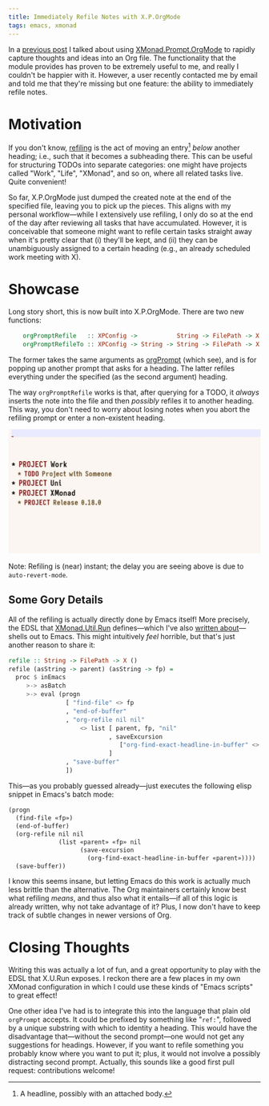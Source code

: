 ```yaml
---
title: Immediately Refile Notes with X.P.OrgMode
tags: emacs, xmonad
---
```


In a [previous post][orgmode-post] I talked about using
[XMonad.Prompt.OrgMode] to rapidly capture thoughts and ideas into an
Org file.  The functionality that the module provides has proven to be
extremely useful to me, and really I couldn't be happier with
it. However, a user recently contacted me by email and told me that
they're missing but one feature: the ability to immediately refile
notes.

[XMonad.Prompt.OrgMode]: https://xmonad.github.io/xmonad-docs/xmonad-contrib/XMonad-Prompt-OrgMode.html
[orgmode-post]: /posts/orgmode-prompt/2022-08-27-xmonad-and-org-mode.html

<!--more-->

# Motivation

If you don't know, [refiling] is the act of moving an entry[^1] *below*
another heading; i.e., such that it becomes a subheading there.  This
can be useful for structuring TODOs into separate categories: one might
have projects called "Work", "Life", "XMonad", and so on, where all
related tasks live.  Quite convenient!

So far, X.P.OrgMode just dumped the created note at the end of the
specified file, leaving you to pick up the pieces.  This aligns with my
personal workflow—while I extensively use refiling, I only do so at the
end of the day after reviewing all tasks that have accumulated.
However, it is conceivable that someone might want to refile certain
tasks straight away when it's pretty clear that (i) they'll be kept, and
(ii) they can be unambiguously assigned to a certain heading (e.g., an
already scheduled work meeting with X).

# Showcase

Long story short, this is now built into X.P.OrgMode.  There are two new
functions:

``` haskell
    orgPromptRefile   :: XPConfig ->           String -> FilePath -> X ()
    orgPromptRefileTo :: XPConfig -> String -> String -> FilePath -> X ()
```

The former takes the same arguments as [orgPrompt] (which see), and is
for popping up another prompt that asks for a heading.  The latter
refiles everything under the specified (as the second argument) heading.

The way `orgPromptRefile` works is that, after querying for a TODO, it
*always* inserts the note into the file and then *possibly* refiles it
to another heading.  This way, you don't need to worry about losing
notes when you abort the refiling prompt or enter a non-existent
heading.

<img class="pure-img" src="../images/orgmode-refiling/refiling.gif">

Note: Refiling is (near) instant; the delay you are seeing above is due
to `auto-revert-mode`.

## Some Gory Details

All of the refiling is actually directly done by Emacs itself!  More
precisely, the EDSL that [XMonad.Util.Run] defines—which I've also
[written about][calling-emacs-from-xmonad]—shells out to Emacs.  This
might intuitively *feel* horrible, but that's just another reason to
share it:

``` haskell
refile :: String -> FilePath -> X ()
refile (asString -> parent) (asString -> fp) =
  proc $ inEmacs
     >-> asBatch
     >-> eval (progn
                [ "find-file" <> fp
                , "end-of-buffer"
                , "org-refile nil nil"
                    <> list [ parent, fp, "nil"
                            , saveExcursion
                               ["org-find-exact-headline-in-buffer" <> parent]
                            ]
                , "save-buffer"
                ])
```

This—as you probably guessed already—just executes the following elisp
snippet in Emacs's batch mode:

``` emacs-lisp
(progn
  (find-file «fp»)
  (end-of-buffer)
  (org-refile nil nil
              (list «parent» «fp» nil
                    (save-excursion
                      (org-find-exact-headline-in-buffer «parent»))))
  (save-buffer))
```

I know this seems insane, but letting Emacs do this work is actually
much less brittle than the alternative.  The Org maintainers certainly
know best what refiling *means*, and thus also what it entails—if all of
this logic is already written, why not take advantage of it?  Plus, I
now don't have to keep track of subtle changes in newer versions of Org.

# Closing Thoughts

Writing this was actually a lot of fun, and a great opportunity to play
with the EDSL that X.U.Run exposes.  I reckon there are a few places in
my own XMonad configuration in which I could use these kinds of "Emacs
scripts" to great effect!

One other idea I've had is to integrate this into the language that
plain old `orgPrompt` accepts.  It could be prefixed by something like
"`ref:`", followed by a unique substring with which to identity a
heading.  This would have the disadvantage that—without the second
prompt—one would not get any suggestions for headings.  However, if you
want to refile something you probably know where you want to put it;
plus, it would not involve a possibly distracting second prompt.
Actually, this sounds like a good first pull request: contributions
welcome!

[XMonad.Util.Run]: https://hackage.haskell.org/package/xmonad-contrib/docs/XMonad-Util-Run.html
[XMonad.Util.Run]: https://hackage.haskell.org/package/xmonad-contrib/docs/XMonad-Util-Run.html
[calling-emacs-from-xmonad]: /posts/2022-05-25-calling-emacs-from-xmonad.html
[orgPrompt]: https://hackage.haskell.org/package/xmonad-contrib-0.17.1/docs/XMonad-Prompt-OrgMode.html#v:orgPrompt
[refiling]: https://orgmode.org/manual/Refile-and-Copy.html

[^1]: A headline, possibly with an attached body.
